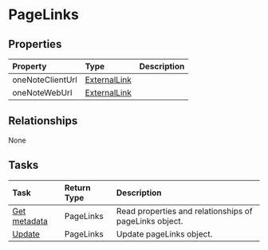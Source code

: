 # PageLinks



## Properties
| Property	   | Type	|Description|
|:---------------|:--------|:----------|
|oneNoteClientUrl|[ExternalLink](externallink.md)||
|oneNoteWebUrl|[ExternalLink](externallink.md)||

## Relationships
None


## Tasks

| Task		   | Return Type	|Description|
|:---------------|:--------|:----------|
|[Get metadata](../api/pagelinks_get.md) | PageLinks |Read properties and relationships of pageLinks object.|
|[Update](../api/pagelinks_update.md) | PageLinks	|Update pageLinks object. |

